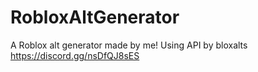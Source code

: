 # RobloxAltGenerator
A Roblox alt generator made by me! Using API by bloxalts https://discord.gg/nsDfQJ8sES
